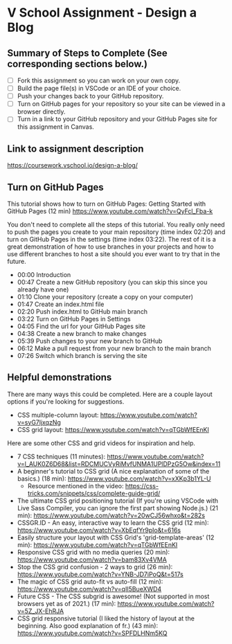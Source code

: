 # V School Assignment - Design a Blog

## Summary of Steps to Complete (See corresponding sections below.)

- [ ] Fork this assignment so you can work on your own copy.
- [ ] Build the page file(s) in VSCode or an IDE of your choice.
- [ ] Push your changes back to your GitHub repository.
- [ ] Turn on GitHub pages for your repository so your site can be viewed in a browser directly.
- [ ] Turn in a link to your GitHub repository and your GitHub Pages site for this assignment in Canvas.

## Link to assignment description

https://coursework.vschool.io/design-a-blog/

## Turn on GitHub Pages

This tutorial shows how to turn on GitHub Pages: Getting Started with GitHub Pages (12 min) https://www.youtube.com/watch?v=QyFcl_Fba-k

You don't need to complete all the steps of this tutorial. You really only need to push the pages you create to your main repository (time index 02:20) and turn on GitHub Pages in the settings (time index 03:22). The rest of it is a great demonstration of how to use branches in your projects and how to use different branches to host a site should you ever want to try that in the future.

* 00:00 Introduction 
* 00:47 Create a new GitHub repository (you can skip this since you already have one) 
* 01:10 Clone your repository (create a copy on your computer)
* 01:47 Create an index.html file
* 02:20 Push index.html to GitHub main branch
* 03:22 Turn on GitHub Pages in Settings
* 04:05 Find the url for your GitHub Pages site
* 04:38 Create a new branch to make changes
* 05:39 Push changes to your new branch to GitHub
* 06:12 Make a pull request from your new branch to the main branch
* 07:26 Switch which branch is serving the site

## Helpful demonstrations

There are many ways this could be completed. Here are a couple layout options if you're looking for suggestions.

* CSS multiple-column layout: https://www.youtube.com/watch?v=syG7ljxqzNg
* CSS grid layout: https://www.youtube.com/watch?v=qTGbWfEEnKI

Here are some other CSS and grid videos for inspiration and help.

* 7 CSS techniques (11 minutes): https://www.youtube.com/watch?v=l_AUK0Z6D68&list=RDCMUCVyRiMvfUNMA1UPlDPzG5Ow&index=11
* A beginner's tutorial to CSS grid (A nice explanation of some of the basics.) (18 min): https://www.youtube.com/watch?v=xXKp3b1YL-U
    * Resource mentioned in the video: https://css-tricks.com/snippets/css/complete-guide-grid/
* The ultimate CSS grid positioning tutorial (If you're using VSCode with Live Sass Compiler, you can ignore the first part showing Node.js.) (21 min): https://www.youtube.com/watch?v=20wCJ56whxo&t=282s
* CSSGR.ID - An easy, interactive way to learn the CSS grid (12 min): https://www.youtube.com/watch?v=XbEqfYr9pIo&t=616s
* Easily structure your layout with CSS Grid's 'grid-template-areas' (12 min): https://www.youtube.com/watch?v=qTGbWfEEnKI
* Responsive CSS grid with no media queries (20 min): https://www.youtube.com/watch?v=bam83Xv4VMA
* Stop the CSS grid confusion - 2 ways to grid (26 min): https://www.youtube.com/watch?v=YNB-JD7iPoQ&t=517s
* The magic of CSS grid auto-fit vs auto-fill (12 min): https://www.youtube.com/watch?v=qII5BueXWD4
* Future CSS - The CSS subgrid is awesome! (Not supported in most browsers yet as of 2021.) (17 min): https://www.youtube.com/watch?v=5Z_JX-EhRJA
* CSS grid responsive tutorial (I liked the history of layout at the beginning. Also good explanation of fr.) (43 min): https://www.youtube.com/watch?v=SPFDLHNm5KQ
